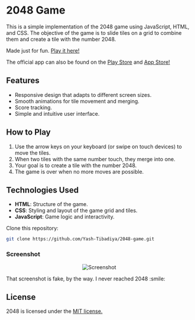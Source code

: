 # 2048 Game

This is a simple implementation of the 2048 game using JavaScript, HTML, and CSS. The objective of the game is to slide tiles on a grid to combine them and create a tile with the number 2048.

Made just for fun. [Play it here!]()

The official app can also be found on the [Play Store](https://play.google.com/store/apps/details?id=com.gabrielecirulli.app2048) and [App Store!](https://itunes.apple.com/us/app/2048-by-gabriele-cirulli/id868076805)

## Features

- Responsive design that adapts to different screen sizes.
- Smooth animations for tile movement and merging.
- Score tracking.
- Simple and intuitive user interface.

## How to Play

1. Use the arrow keys on your keyboard (or swipe on touch devices) to move the tiles.
2. When two tiles with the same number touch, they merge into one.
3. Your goal is to create a tile with the number 2048.
4. The game is over when no more moves are possible.

## Technologies Used

- **HTML**: Structure of the game.
- **CSS**: Styling and layout of the game grid and tiles.
- **JavaScript**: Game logic and interactivity.

Clone this repository:
   ```bash
   git clone https://github.com/Yash-Tibadiya/2048-game.git
  ```

### Screenshot

<p align="center">
  <img src="https://cloud.githubusercontent.com/assets/1175750/8614312/280e5dc2-26f1-11e5-9f1f-5891c3ca8b26.png" alt="Screenshot"/>
</p>
That screenshot is fake, by the way. I never reached 2048 :smile:

## License

2048 is licensed under the [MIT license.](https://github.com/Yash-Tibadiya/2048-game/edit/main/LICENSE)
